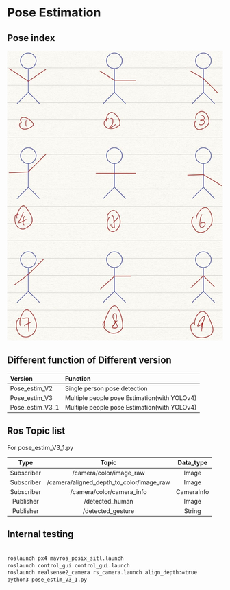 # Pose Estimation

## Pose index
![Index](src/testing_source/Pose_Index.jpeg)

## Different function of Different version 

| Version | Function |
|:---|:---|
|Pose_estim_V2| Single person pose detection|
|Pose_estim_V3| Multiple people pose Estimation(with YOLOv4)|
|Pose_estim_V3_1|Multiple people pose Estimation(with YOLOv4)|

## Ros Topic list

For pose_estim_V3_1.py

|Type|Topic|Data_type|
|:---:|:---:|:---:|
|Subscriber|/camera/color/image_raw|Image|
|Subscriber|/camera/aligned_depth_to_color/image_raw|Image|
|Subscriber|/camera/color/camera_info|CameraInfo|
|Publisher|/detected_human|Image|
|Publisher|/detected_gesture|String|

## Internal testing

```bash 

roslaunch px4 mavros_posix_sitl.launch
roslaunch control_gui control_gui.launch
roslaunch realsense2_camera rs_camera.launch align_depth:=true
python3 pose_estim_V3_1.py

```